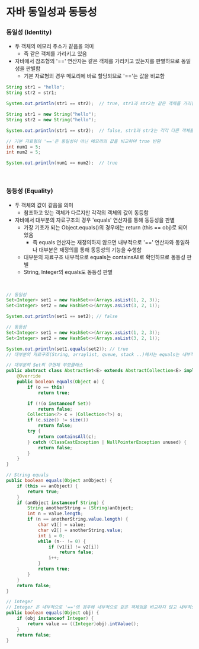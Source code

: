 # 자바 동일성과 동등성

### 동일성 (Identity)
- 두 객체의 메모리 주소가 같음을 의미
    - 즉 같은 객체를 가리키고 있음
- 자바에서 참조형의 '==' 연산자는 같은 객체를 가리키고 있는지를 판별하므로 동일성을 판별함
    - 기본 자료형의 경우 메모리에 바로 할당되므로 '=='는 값을 비교함

```java
String str1 = "hello";
String str2 = str1;

System.out.println(str1 == str2);  // true, str1과 str2는 같은 객체를 가리킴

String str1 = new String("hello");
String str2 = new String("hello");

System.out.println(str1 == str2);  // false, str1과 str2는 각각 다른 객체를 가리킴

// 기본 자료형의 '=='은 동일성이 아닌 메모리의 값을 비교하여 true 반환 
int num1 = 5;
int num2 = 5;

System.out.println(num1 == num2);  // true
```

<br>

### 동등성 (Equality)
- 두 객체의 값이 같음을 의미
    - 참조하고 있는 객체가 다르지만 각각의 객체의 값이 동등함
- 자바에서 대부분의 자료구조의 경우 'equals' 연산자를 통해 동등성을 판별
    - 가장 기초가 되는 Object.equals()의 경우에는 return (this == obj)로 되어 있음
        - 즉 equals 연산자는 재정의하지 않으면 내부적으로 '==' 연산자와 동일하나 대부분은 재정의를 통해 동등성의 기능을 수행함
    - 대부분의 자료구조 내부적으로 equals는 containsAll로 확인하므로 동등성 판별
    - String, Integer의 equals도 동등성 판별

<br>

```java
// 동일성
Set<Integer> set1 = new HashSet<>(Arrays.asList(1, 2, 3));
Set<Integer> set2 = new HashSet<>(Arrays.asList(3, 2, 1));

System.out.println(set1 == set2); // false

// 동등성
Set<Integer> set1 = new HashSet<>(Arrays.asList(1, 2, 3));
Set<Integer> set2 = new HashSet<>(Arrays.asList(3, 2, 1));

System.out.println(set1.equals(set2)); // true
// 대부분의 자료구조(String, arraylist, queue, stack ..)에서는 equals는 내부적으로 containsAll로 확인하므로 동등성 판별

// 대부분의 Set의 구현체 부모클래스
public abstract class AbstractSet<E> extends AbstractCollection<E> implements Set<E> {
    @Override
    public boolean equals(Object o) {
        if (o == this)
            return true;

        if (!(o instanceof Set))
            return false;
        Collection<?> c = (Collection<?>) o;
        if (c.size() != size())
            return false;
        try {
            return containsAll(c);
        } catch (ClassCastException | NullPointerException unused) {
            return false;
        }
    }
}

// String equals
public boolean equals(Object anObject) {
    if (this == anObject) {
        return true;
    }
    if (anObject instanceof String) {
        String anotherString = (String)anObject;
        int n = value.length;
        if (n == anotherString.value.length) {
            char v1[] = value;
            char v2[] = anotherString.value;
            int i = 0;
            while (n-- != 0) {
                if (v1[i] != v2[i])
                    return false;
                i++;
            }
            return true;
        }
    }
    return false;
}

// Integer
// Integer 은 내부적으로 '=='의 경우에 내부적으로 같은 객체임을 비교하지 않고 내부적으로 같은 값임을 비교함
public boolean equals(Object obj) {
    if (obj instanceof Integer) {
        return value == ((Integer)obj).intValue();
    }
    return false;
}
```
